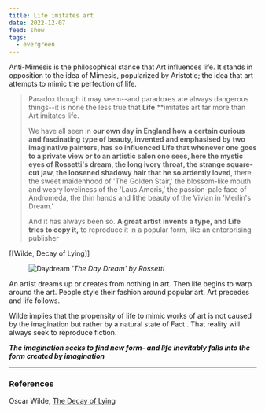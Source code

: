```yaml
---
title: Life imitates art
date: 2022-12-07
feed: show
tags:
  - evergreen
---
```


Anti-Mimesis is the philosophical stance that Art influences life. It stands in opposition to the idea of Mimesis, popularized by Aristotle; the idea that art attempts to mimic the perfection of life.

> Paradox though it may seem--and paradoxes are always dangerous things--it is none the less true that **Life** **imitates art far more than Art imitates life. 
> 
> We have all seen in **our own day in England how a certain curious and fascinating type of beauty, invented and emphasised by two imaginative painters, has so influenced Life that whenever one goes to a private view or to an artistic salon one sees, here the mystic eyes of Rossetti's dream, the long ivory throat, the strange square-cut jaw, the loosened shadowy hair that he so ardently loved**, there the sweet maidenhood of 'The Golden Stair,' the blossom-like mouth and weary loveliness of the 'Laus Amoris,' the passion-pale face of Andromeda, the thin hands and lithe beauty of the Vivian in 'Merlin's Dream.' 
> 
> And it has always been so. **A great artist** **invents a type, and Life tries to copy it,** to reproduce it in a popular form, like an enterprising publisher

 [[Wilde, Decay of Lying]]
<div>
<span class='leftimg'>
<figure class='smallimg'>
	<img src="https://upload.wikimedia.org/wikipedia/commons/thumb/b/b1/Dante_Gabriel_Rossetti_-_The_Day_Dream_-_Google_Art_Project.jpg/1200px-Dante_Gabriel_Rossetti_-_The_Day_Dream_-_Google_Art_Project.jpg" alt="Daydream" />
	<i>'The Day Dream' by Rossetti</i>
</figure>
</span>
<p markdown="1">
An artist dreams up or creates from nothing in art. Then life begins to warp around the art. People style their fashion around popular art. Art precedes and life follows.

Wilde implies that the propensity of life to mimic works of art is not caused by the imagination but rather by a natural state of Fact . That reality will always seek to reproduce fiction.

_**The imagination seeks to find new form- and life inevitably falls into the form created by imagination**_
</p>
</div>
<hr style="clear: left">







### References
Oscar Wilde, [The Decay of Lying](https://www.online-literature.com/wilde/1307/)
